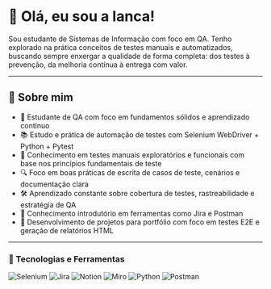# 💙 Olá, eu sou a Ianca!

Sou estudante de Sistemas de Informação com foco em QA. Tenho explorado na prática conceitos de testes manuais e automatizados, buscando sempre enxergar a qualidade de forma completa: dos testes à prevenção, da melhoria contínua à entrega com valor.

---

## 📝 Sobre mim

- 🧠 Estudante de QA com foco em fundamentos sólidos e aprendizado contínuo  
- 📚 Estudo e prática de automação de testes com Selenium WebDriver + Python + Pytest  
- 🧩 Conhecimento em testes manuais exploratórios e funcionais com base nos princípios fundamentais de teste  
- 🔍 Foco em boas práticas de escrita de casos de teste, cenários e documentação clara  
- 🛠️ Aprendizado constante sobre cobertura de testes, rastreabilidade e estratégia de QA  
- 📎 Conhecimento introdutório em ferramentas como Jira e Postman
- 🚀 Desenvolvimento de projetos para portfólio com foco em testes E2E e geração de relatórios HTML  

---

### 🧰 Tecnologias e Ferramentas 

<p>
  <img alt="Selenium" src="https://img.shields.io/badge/Selenium-43B02A?style=for-the-badge&logo=selenium&logoColor=white" />
  <img alt="Jira" src="https://img.shields.io/badge/Jira-0052CC?style=for-the-badge&logo=jira&logoColor=white" />
  <img alt="Notion" src="https://img.shields.io/badge/Notion-000000?style=for-the-badge&logo=notion&logoColor=white" />
  <img alt="Miro" src="https://img.shields.io/badge/Miro-050038?style=for-the-badge&logo=miro&logoColor=white" />
  <img alt="Python" src="https://img.shields.io/badge/Python-3776AB?style=for-the-badge&logo=python&logoColor=white" />
  <img alt="Postman" src="https://img.shields.io/badge/Postman-FF6C37?style=for-the-badge&logo=postman&logoColor=white" />
</p>







